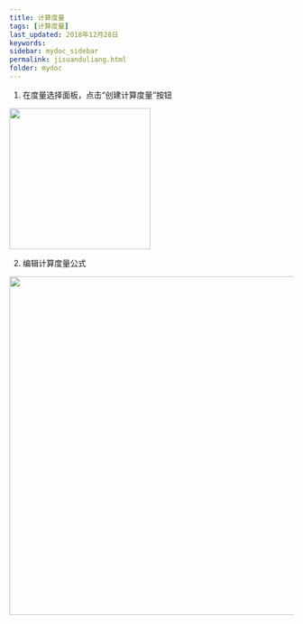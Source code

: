 ```yaml
---
title: 计算度量
tags: [计算度量]
last_updated: 2018年12月28日
keywords: 
sidebar: mydoc_sidebar
permalink: jisuanduliang.html
folder: mydoc
---
```


1. 在度量选择面板，点击“创建计算度量”按钮

<p align="left">
    <img src="https://datafor123.github.io/images/jisuanziduan/jisuanduliang/jisuanduliang-1.png"  width="250" >
</p>


2. 编辑计算度量公式

<p align="left">
    <img src="https://datafor123.github.io/images/jisuanziduan/jisuanduliang/jisuanduliang-2.png"  width="600" >
</p>


